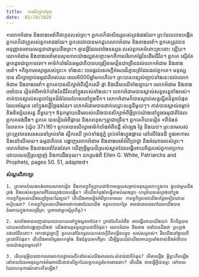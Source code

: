 ```yaml
---
title:  ការសិក្សាបន្ថែម
date:  02/10/2020
---
```


«លោកអ័ដាម និងនាងអេវ៉ាគឺជាកូនរបស់ព្រះ។ ពួកគេក៏ជាសិស្សរបស់ទ្រង់ផងដែរ។ ព្រះដែលបានបង្កើតពួកគេក៏ជាគ្រូរបស់ពួកគេផងដែរ។ ពួកទេវតាបានមកជួបលោកអ័ដាម និងនាងអេវ៉ា។ ពួកគេត្រូវបានអនុញ្ញាតអោយសន្ទនាជាមួយនឹងព្រះ។ គ្មានអ្វីដែលរារាំងទស្សនៈរបស់ពួកគេចំពោះព្រះនោះ ឡើយ។ លោកអ័ដាម និងនាងអេវ៉ាមានសុខភាពយ៉ាងល្អឥតខ្ចោះមកពីការបរិភោគផ្លែនៃដើមជីវិត។ ពួកគេ ស្ទើរតែឆ្លាតដូចជាពួកទេវតា។ អាថ៌កំបាំងនៃធម្មជាតិបានបង្រៀនមេរៀនជាច្រើនដល់លោកអ័ដាម និងនាង អេវ៉ា។ «កិច្ចការអស្ចារ្យរបស់ព្រះ» ទាំងនេះ បានផ្តល់សេចក្តីអំណរដ៏គ្មានព្រំដែនដល់ពួកគេ។ មនុស្សបាន សិក្សាច្បាប់ធម្មជាតិអស់រយៈពេល6000ឆ្នាំមកហើយ។ ព្រះបានពន្យល់ច្បាប់ទាំងនេះដល់លោកអ័ដាម និងនាងអេវ៉ា។ ពួកគេបានសិក្សាអំពីស្លឹកឈើ ផ្កា និងដើមឈើទាំងឡាយ។ លោកអ័ដាម និងនាងអេវ៉ាបាន រៀនអំពីអាថ៌កំបាំងនៃជីវិតនៅក្នុងរបស់ទាំងនេះ។ លោកអ័ដាមបានស្គាល់សព្វសត្វទាំងអស់។ គាត់បានស្គាល់សត្វបាឡែនដ៏ធំដែលហែលនៅក្នុងទឹក។ លោកអ័ដាមក៏បានស្គាល់សត្វល្អិតដ៏តូចបំផុតដែលអណ្តែត នៅក្នុងពន្លឺថ្ងៃផងដែរ។ លោកអ័ដាមបានដាក់ឈ្មោះសត្វនីមួយៗ។ គាត់បានស្គាល់ទម្លាប់ និងនិស្ស័យសត្វ នីមួយៗ។ ឪពុកម្តាយដើមរបស់យើងបានសិក្សាអំពីអ្វីគ្រប់យ៉ាងនៅក្នុងធម្មជាតិដែលពួកគេចង់ដឹង។ ពួកគេ បានរៀនអំពីផ្កាយ និងភពខុសៗគ្នាជាច្រើន។ ពួកគេក៏បានរៀន «ពីទំងន់នៃពពក» (យ៉ូប 37៖16)។ ពួកគេបានសិក្សាអាថ៌កំបាំងអំពីពន្លឺ សំឡេង ថ្ងៃ និងយប់។ ព្រះនាមរបស់ព្រះត្រូវបានសរសេរនៅគ្រប់ទាំង ស្លឹកឈើ គ្រប់ទាំងថ្មភ្នំ គ្រប់ទាំងហ្វូងផ្កាយ នៅលើផែនដី ក្នុងអាកាស និងនៅលើមេឃ។ ធម្មជាតិបាន បង្ហាញលោកអ័ដាម និងនាងអេវ៉ាអំពីប្រាជ្ញា និងអំណាចរបស់ព្រះ។ លោកអ័ដាម និងនាងអេវ៉ាតែងតែរក ឃើញអ្វីមួយដ៏ស្រស់ស្អាតដែលធ្វើអោយចិត្តរបស់ពួកគេប្រកបដោយសេចក្តីស្រឡាញ់ និងការដឹងគុណ។ ដកស្រង់ពី Ellen G. White, Patriarchs and Prophets, pages 50. 51, adapted។

**សំណួរពិភាក្សា**

`1. ព្រះមានបំណងចង់អោយសាលារៀន និងកាតព្វកិច្ចក្លាយជាឱកាសមួយសម្រាប់មនុស្សលោកក្នុងការ ជួបជាមួយនឹងទ្រង់ និងរបស់សព្វសារពើដែលទ្រង់បានបង្កើត។ តើយើងកំពុងតែធ្វើតាមបំណងព្រះ-ហឫទ័យរបស់ទ្រង់នៅក្នុងកាតព្វកិច្ចរបស់យើងសព្វថ្ងៃនេះដែរឬទេ? តើយើងអាចរៀនអំពីព្រះតាមរយៈ កាតព្វកិច្ចរបស់យើងបន្ថែមទៀតដោយរបៀបណា? (កាតព្វកិច្ចរបស់យើងអាចជាការងារដែលយើង ទទួលបានកម្រៃ អាចជាពេលវេលាដែលយើងបានចំណាយក្នុងការបម្រើព្រះ ឬអាចជាអ្នកស្ម័គ្រចិត្ត)។`

`2. សាតាំងមានពេញដោយឧបាយកលនៅក្នុងសួនអេដែន។ គ្រាន់តែគិតអំពីវា អាចធ្វើអោយយើងបាក់ ទឹកចិត្តបាន ដោយសារតែវាបង្ហាញយើងថា យើងជាមនុស្សខ្សោយជាទីបំផុត។ លោកអ័ដាម និងនាង អេវ៉ាបានដឹងថា ព្រះទ្រង់គង់នៅជិតនោះ។ ទោះជាដូច្នោះក្តី ពួកគេនៅតែទទួលយកសេចក្តីពិតបន្តិចបន្តួច របស់សត្វពស់។ រីឯយើងនៅឆ្ងាយពីព្រះជាទីបំផុត។ តើយើងអាចស្វែងរកកម្លាំង និងជំនួយមកពីព្រះ ដើម្បីជួយដល់យើងអោយប្រឆាំងទាស់នឹងអំពើបាបបានយ៉ាងដូចម្តេចទៅ?`

`3. តើហេតុអ្វីបានជាការគោរពកោតខ្លាចមេដឹកនាំរបស់យើងមានសារៈសំខាន់ជាទីបំផុត? តើមានរឿង អ្វីខ្លះកើតឡើង នៅពេលដែលមនុស្សកាន់អំណាចជិះជាន់លើអ្នកដែលពួកគេគួរតែការពារនោះ? តើយើង អាចធ្វើអ្វីបានខ្លះ នៅពេលដែលហេតុការណ៍នោះកើតឡើង?`